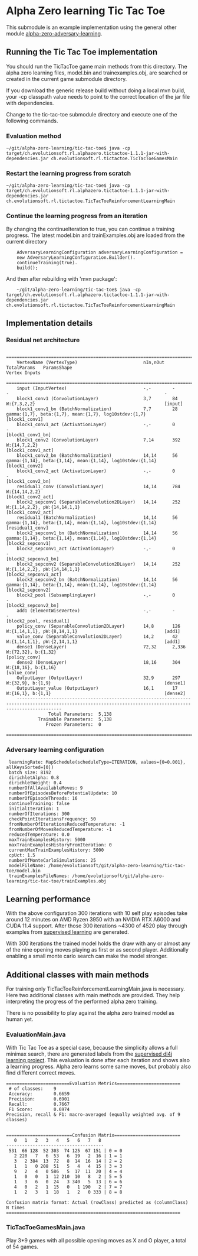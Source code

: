 Alpha Zero learning Tic Tac Toe
===============================

This submodule is an example implementation using the general other module [alpha-zero-adversary-learning](../alpha-zero-adversary-learning).

## Running the Tic Tac Toe implementation
You should run the TicTacToe game main methods from this directory. The alpha zero learning files, model.bin and trainexamples.obj, are searched or created in the current game submodule directory.

If you download the generic release build without doing a local mvn build, your -cp classpath value needs to point to the correct location of the jar file with dependencies.

Change to the tic-tac-toe submodule directory and execute one of the following commands.

### Evaluation method

	~/git/alpha-zero-learning/tic-tac-toe$ java -cp target/ch.evolutionsoft.rl.alphazero.tictactoe-1.1.1-jar-with-dependencies.jar ch.evolutionsoft.rl.tictactoe.TicTacToeGamesMain

### Restart the learning progress from scratch

	~/git/alpha-zero-learning/tic-tac-toe$ java -cp target/ch.evolutionsoft.rl.alphazero.tictactoe-1.1.1-jar-with-dependencies.jar ch.evolutionsoft.rl.tictactoe.TicTacToeReinforcementLearningMain
	
### Continue the learning progress from an iteration
By changing the continueIteration to true, you can continue a training progress. The latest model.bin and trainExamples.obj are loaded from the current directory

	    AdversaryLearningConfiguration adversaryLearningConfiguration =
        new AdversaryLearningConfiguration.Builder().
        continueTraining(true).
        build();

And then after rebuilding with 'mvn package':        

		~/git/alpha-zero-learning/tic-tac-toe$ java -cp target/ch.evolutionsoft.rl.alphazero.tictactoe-1.1.1-jar-with-dependencies.jar ch.evolutionsoft.rl.tictactoe.TicTacToeReinforcementLearningMain

## Implementation details

### Residual net architecture

```
	=============================================================================================================================================================
	VertexName (VertexType)                         nIn,nOut   TotalParams   ParamsShape                                                 Vertex Inputs           
	=============================================================================================================================================================
	input (InputVertex)                             -,-        -             -                                                           -                       
	block1_conv1 (ConvolutionLayer)                 3,7        84            W:{7,3,2,2}                                                 [input]                 
	block1_conv1_bn (BatchNormalization)            7,7        28            gamma:{1,7}, beta:{1,7}, mean:{1,7}, log10stdev:{1,7}       [block1_conv1]          
	block1_conv1_act (ActivationLayer)              -,-        0             -                                                           [block1_conv1_bn]       
	block1_conv2 (ConvolutionLayer)                 7,14       392           W:{14,7,2,2}                                                [block1_conv1_act]      
	block1_conv2_bn (BatchNormalization)            14,14      56            gamma:{1,14}, beta:{1,14}, mean:{1,14}, log10stdev:{1,14}   [block1_conv2]          
	block1_conv2_act (ActivationLayer)              -,-        0             -                                                           [block1_conv2_bn]       
	residual1_conv (ConvolutionLayer)               14,14      784           W:{14,14,2,2}                                               [block1_conv2_act]      
	block2_sepconv1 (SeparableConvolution2DLayer)   14,14      252           W:{1,14,2,2}, pW:{14,14,1,1}                                [block1_conv2_act]      
	residual1 (BatchNormalization)                  14,14      56            gamma:{1,14}, beta:{1,14}, mean:{1,14}, log10stdev:{1,14}   [residual1_conv]        
	block2_sepconv1_bn (BatchNormalization)         14,14      56            gamma:{1,14}, beta:{1,14}, mean:{1,14}, log10stdev:{1,14}   [block2_sepconv1]       
	block2_sepconv1_act (ActivationLayer)           -,-        0             -                                                           [block2_sepconv1_bn]    
	block2_sepconv2 (SeparableConvolution2DLayer)   14,14      252           W:{1,14,2,2}, pW:{14,14,1,1}                                [block2_sepconv1_act]   
	block2_sepconv2_bn (BatchNormalization)         14,14      56            gamma:{1,14}, beta:{1,14}, mean:{1,14}, log10stdev:{1,14}   [block2_sepconv2]       
	block2_pool (SubsamplingLayer)                  -,-        0             -                                                           [block2_sepconv2_bn]    
	add1 (ElementWiseVertex)                        -,-        -             -                                                           [block2_pool, residual1]
	policy_conv (SeparableConvolution2DLayer)       14,8       126           W:{1,14,1,1}, pW:{8,14,1,1}                                 [add1]                  
	value_conv (SeparableConvolution2DLayer)        14,2       42            W:{1,14,1,1}, pW:{2,14,1,1}                                 [add1]                  
	dense1 (DenseLayer)                             72,32      2,336         W:{72,32}, b:{1,32}                                         [policy_conv]           
	dense2 (DenseLayer)                             18,16      304           W:{18,16}, b:{1,16}                                         [value_conv]            
	OutputLayer (OutputLayer)                       32,9       297           W:{32,9}, b:{1,9}                                           [dense1]                
	OutputLayer_value (OutputLayer)                 16,1       17            W:{16,1}, b:{1,1}                                           [dense2]                
	-------------------------------------------------------------------------------------------------------------------------------------------------------------
	            Total Parameters:  5,138
	        Trainable Parameters:  5,138
	           Frozen Parameters:  0
	=============================================================================================================================================================
```

### Adversary learning configuration

```
 learningRate: MapSchedule(scheduleType=ITERATION, values={0=0.001}, allKeysSorted=[0])
 batch size: 8192
 dirichletAlpha: 0.8
 dirichletWeight: 0.4
 numberOfAllAvailableMoves: 9
 numberOfEpisodesBeforePotentialUpdate: 10
 numberOfEpisodeThreads: 16
 continueTraining: false
 initialIteration: 1
 numberOfIterations: 300
 checkPointIterationsFrequency: 50
 fromNumberOfIterationsReducedTemperature: -1
 fromNumberOfMovesReducedTemperature: -1
 reducedTemperature: 0.0
 maxTrainExamplesHistory: 5000
 maxTrainExamplesHistoryFromIteration: 0
 currentMaxTrainExamplesHistory: 5000
 cpUct: 1.5
 numberOfMonteCarloSimulations: 25
 modelFileName: /home/evolutionsoft/git/alpha-zero-learning/tic-tac-toe/model.bin
 trainExamplesFileNames: /home/evolutionsoft/git/alpha-zero-learning/tic-tac-toe/trainExamples.obj
```

## Learning performance

With the above configuration 300 iterations with 10 self play episodes take around 12 minutes on AMD Ryzen 3950 with an NVIDIA RTX A6000 and CUDA 11.4 support. After those 300 iterations ~4300 of 4520 play through examples from [supervised learning](https://github.com/evolutionsoftswiss/dl4j) are generated.

With 300 iterations the trained model holds the draw with any or almost any of the nine opening moves playing as first or as second player. Additionally enabling a small monte carlo search can make the model stronger.

## Additional classes with main methods
For training only TicTacToeReinforcementLearningMain.java is necessary. Here two additional classes with main methods are provided. They help interpreting the progress of the performed alpha zero training.

There is no possibility to play against the alpha zero trained model as human yet.

### EvaluationMain.java
With Tic Tac Toe as a special case, because the simplicity allows a full minimax search, there are generated labels from the [supervised dl4j learning project](https://github.com/evolutionsoftswiss/dl4j). This evaluation is done after each iteration and shows also a learning progress. Alpha zero learns some same moves, but probably also find different correct moves.

```
========================Evaluation Metrics========================
 # of classes:    9
 Accuracy:        0.6659
 Precision:       0.6901
 Recall:          0.7667
 F1 Score:        0.6974
Precision, recall & F1: macro-averaged (equally weighted avg. of 9 classes)


=========================Confusion Matrix=========================
   0   1   2   3   4   5   6   7   8
-------------------------------------
 531  66 128  52 303  74 125  67 151 | 0 = 0
   2 228   7   6  53   6  19   2  16 | 1 = 1
   3   2 384  13  72   8  14  16  14 | 2 = 2
   1   1   0 208  51   5   4   4  15 | 3 = 3
   9   2   4   0 586   5  17  11  20 | 4 = 4
   1   0   0   1  12 210  10   8   2 | 5 = 5
   1   3   6   0  24   3 340   5  13 | 6 = 6
   4   0   2   1  15   0   1 190   2 | 7 = 7
   1   2   3   1  18   1   2   0 333 | 8 = 8

Confusion matrix format: Actual (rowClass) predicted as (columnClass) N times
==================================================================
```

### TicTacToeGamesMain.java
Play 3*9 games with all possible opening moves as X and O player, a total of 54 games.
